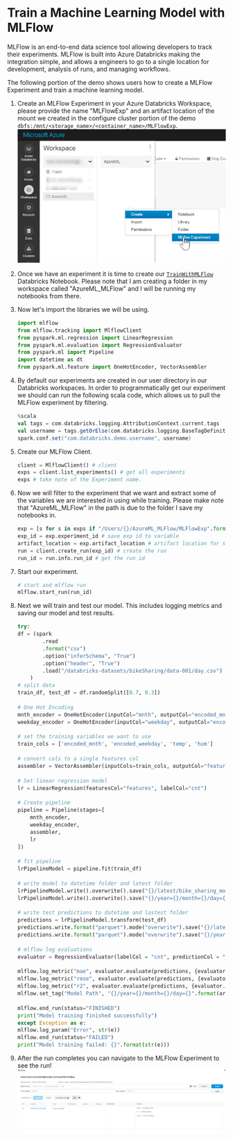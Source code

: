 # Train a Machine Learning Model with MLFlow

MLFlow is an end-to-end data science tool allowing developers to track their experiments. MLFlow is built into Azure Databricks making the integration simple, and allows a engineers to go to a single location for development, analysis of runs, and managing workflows. 

The following portion of the demo shows users how to create a MLFlow Experiment and train a machine learning model.  

1. Create an MLFlow Experiment in your Azure Databricks Workspace, please provide the name "MLFlowExp" and an artifact location of the mount we created in the configure cluster portion of the demo `dbfs:/mnt/<storage_name>/<container_name>/MLFlowExp`. 
    ![](./imgs/CreateMLFlowExp.png)

1. Once we have an experiment it is time to create our [`TrainWithMLFlow`](../code/01_TrainWithMLFlow.py) Databricks Notebook. Please note that I am creating a folder in my workspace called "AzureML_MLFlow" and I will be running my notebooks from there.  

1. Now let's import the libraries we will be using. 
    ```python
    import mlflow
    from mlflow.tracking import MlflowClient
    from pyspark.ml.regression import LinearRegression
    from pyspark.ml.evaluation import RegressionEvaluator
    from pyspark.ml import Pipeline
    import datetime as dt
    from pyspark.ml.feature import OneHotEncoder, VectorAssembler
    ```

1. By default our experiments are created in our user directory in our Databricks workspaces. In order to programmatically get our experiment we should can run the following scala code, which allows us to pull the MLFlow experiment by filtering.  
    ```scala
    %scala
    val tags = com.databricks.logging.AttributionContext.current.tags
    val username = tags.getOrElse(com.databricks.logging.BaseTagDefinitions.TAG_USER, java.util.UUID.randomUUID.toString.replace("-", ""))
    spark.conf.set("com.databricks.demo.username", username)
    ```

1. Create our MLFlow Client. 
    ```python
    client = MlflowClient() # client
    exps = client.list_experiments() # get all experiments
    exps # take note of the Experiment name.
    ```

1. Now we will filter to the experiment that we want and extract some of the variables we are interested in using while training. Please make note that "AzureML_MLFlow" in the path is due to the folder I save my notebooks in.    
    ```python
    exp = [s for s in exps if "/Users/{}/AzureML_MLFlow/MLFlowExp".format(spark.conf.get("com.databricks.demo.username")) in s.name][0] # get only the exp we want
    exp_id = exp.experiment_id # save exp id to variable
    artifact_location = exp.artifact_location # artifact location for storing
    run = client.create_run(exp_id) # create the run
    run_id = run.info.run_id # get the run id
    ```

1. Start our experiment. 
    ```python
    # start and mlflow run
    mlflow.start_run(run_id)
    ```

1. Next we will train and test our model. This includes logging metrics and saving our model and test results.  
    ```python
    try: 
    df = (spark
            .read
            .format("csv")
            .option("inferSchema", "True")
            .option("header", "True")
            .load("/databricks-datasets/bikeSharing/data-001/day.csv")
        )
    # split data
    train_df, test_df = df.randomSplit([0.7, 0.3])

    # One Hot Encoding
    mnth_encoder = OneHotEncoder(inputCol="mnth", outputCol="encoded_mnth")
    weekday_encoder = OneHotEncoder(inputCol="weekday", outputCol="encoded_weekday")

    # set the training variables we want to use
    train_cols = ['encoded_mnth', 'encoded_weekday', 'temp', 'hum']

    # convert cols to a single features col
    assembler = VectorAssembler(inputCols=train_cols, outputCol="features")

    # Set linear regression model
    lr = LinearRegression(featuresCol="features", labelCol="cnt")

    # Create pipeline
    pipeline = Pipeline(stages=[
        mnth_encoder,
        weekday_encoder,
        assembler,
        lr
    ])

    # fit pipeline
    lrPipelineModel = pipeline.fit(train_df)

    # write model to datetime folder and latest folder
    lrPipelineModel.write().overwrite().save("{}/latest/bike_sharing_model.model".format(artifact_location))
    lrPipelineModel.write().overwrite().save("{}/year={}/month={}/day={}/bike_sharing_model.model".format(artifact_location, dt.datetime.utcnow().year, dt.datetime.utcnow().month, dt.datetime.utcnow().day))

    # write test predictions to datetime and lastest folder
    predictions = lrPipelineModel.transform(test_df)
    predictions.write.format("parquet").mode("overwrite").save("{}/latest/test_predictions.parquet".format(artifact_location))
    predictions.write.format("parquet").mode("overwrite").save("{}/year={}/month={}/day={}/test_predictions.parquet".format(artifact_location, dt.datetime.utcnow().year, dt.datetime.utcnow().month, dt.datetime.utcnow().day))

    # mlflow log evaluations
    evaluator = RegressionEvaluator(labelCol = "cnt", predictionCol = "prediction")

    mlflow.log_metric("mae", evaluator.evaluate(predictions, {evaluator.metricName: "mae"}))
    mlflow.log_metric("rmse", evaluator.evaluate(predictions, {evaluator.metricName: "rmse"}))
    mlflow.log_metric("r2", evaluator.evaluate(predictions, {evaluator.metricName: "r2"}))
    mlflow.set_tag("Model Path", "{}/year={}/month={}/day={}".format(artifact_location, dt.datetime.utcnow().year, dt.datetime.utcnow().month, dt.datetime.utcnow().day))

    mlflow.end_run(status="FINISHED")
    print("Model training finished successfully")
    except Exception as e:
    mlflow.log_param("Error", str(e))
    mlflow.end_run(status="FAILED")
    print("Model training failed: {}".format(str(e)))
    ```

1. After the run completes you can navigate to the MLFlow Experiment to see the run!  
    ![](./imgs/MLFlowRun.png)

